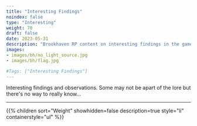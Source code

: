 ```yaml
---
title: "Interesting Findings"
noindex: false
type: "Interesting"
weight: 70
draft: false
date: 2023-05-31
description: "Brookhaven RP content on interesting findings in the game that may have to do with role play or secrets and mysteries."
images: 
- images/bh/no_light_source.jpg
- images/bh/flag.jpg

#Tags: ["Interesting Findings"]
---
```


Interesting findings and observations. Some may not be apart of the lore but there's no way to really know...

---
{{% children sort="Weight" showhidden=false description=true style="li" containerstyle="ul" %}}
